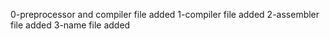 0-preprocessor and compiler file added
1-compiler file added
2-assembler file added
3-name file added
